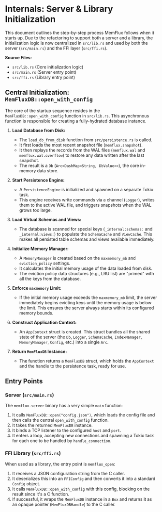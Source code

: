 # Internals: Server & Library Initialization

This document outlines the step-by-step process MemFlux follows when it starts up. Due to the refactoring to support both a server and a library, the initialization logic is now centralized in `src/lib.rs` and used by both the server (`src/main.rs`) and the FFI layer (`src/ffi.rs`).

**Source Files:**
*   `src/lib.rs` (Core initialization logic)
*   `src/main.rs` (Server entry point)
*   `src/ffi.rs` (Library entry point)

## Central Initialization: `MemFluxDB::open_with_config`

The core of the startup sequence resides in the `MemFluxDB::open_with_config` function in `src/lib.rs`. This asynchronous function is responsible for creating a fully-hydrated database instance.

1.  **Load Database from Disk:**
    *   The `load_db_from_disk` function from `src/persistence.rs` is called.
    *   It first loads the most recent snapshot file (`memflux.snapshot`).
    *   It then replays the records from the WAL files (`memflux.wal` and `memflux.wal.overflow`) to restore any data written after the last snapshot.
    *   The result is a `Db` (`Arc<DashMap<String, DbValue>>`), the core in-memory data store.

2.  **Start Persistence Engine:**
    *   A `PersistenceEngine` is initialized and spawned on a separate Tokio task.
    *   This engine receives write commands via a channel (`Logger`), writes them to the active WAL file, and triggers snapshots when the WAL grows too large.

3.  **Load Virtual Schemas and Views:**
    *   The database is scanned for special keys (`_internal:schemas:` and `_internal:views:`) to populate the `SchemaCache` and `ViewCache`. This makes all persisted table schemas and views available immediately.

4.  **Initialize Memory Manager:**
    *   A `MemoryManager` is created based on the `maxmemory_mb` and `eviction_policy` settings.
    *   It calculates the initial memory usage of the data loaded from disk.
    *   The eviction policy data structures (e.g., LRU list) are "primed" with all the keys from the database.

5.  **Enforce `maxmemory` Limit:**
    *   If the initial memory usage exceeds the `maxmemory_mb` limit, the server immediately begins evicting keys until the memory usage is below the limit. This ensures the server always starts within its configured memory bounds.

6.  **Construct Application Context:**
    *   An `AppContext` struct is created. This struct bundles all the shared state of the server (the `Db`, `Logger`, `SchemaCache`, `IndexManager`, `MemoryManager`, `Config`, etc.) into a single `Arc`.

7.  **Return `MemFluxDB` Instance:**
    *   The function returns a `MemFluxDB` struct, which holds the `AppContext` and the handle to the persistence task, ready for use.

## Entry Points

### Server (`src/main.rs`)

The `memflux-server` binary has a very simple `main` function:
1.  It calls `MemFluxDB::open("config.json")`, which loads the config file and then calls the central `open_with_config` function.
2.  It takes the returned `MemFluxDB` instance.
3.  It binds a TCP listener to the configured `host` and `port`.
4.  It enters a loop, accepting new connections and spawning a Tokio task for each one to be handled by `handle_connection`.

### FFI Library (`src/ffi.rs`)

When used as a library, the entry point is `memflux_open`:
1.  It receives a JSON configuration string from the C caller.
2.  It deserializes this into an `FFIConfig` and then converts it into a standard `Config` object.
3.  It calls `MemFluxDB::open_with_config` with this config, blocking on the result since it's a C function.
4.  If successful, it wraps the `MemFluxDB` instance in a `Box` and returns it as an opaque pointer (`MemFluxDBHandle`) to the C caller.
